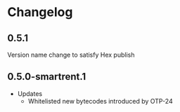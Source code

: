 # Changelog

## 0.5.1

Version name change to satisfy Hex publish

## 0.5.0-smartrent.1

* Updates
  * Whitelisted new bytecodes introduced by OTP-24

